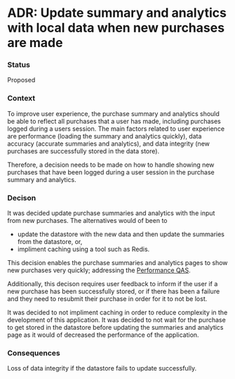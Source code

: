 # ADR: Update summary and analytics with local data when new purchases are made
### Status
Proposed

### Context
To improve user experience, the purchase summary and analytics should be able to reflect all purchases that a user has made, including purchases logged during a users session. The main factors related to user experience are performance (loading the summary and analytics quickly), data accuracy (accurate summaries and analytics), and data integrity (new purchases are successfully stored in the data store).

Therefore, a decision needs to be made on how to handle showing new purchases that have been logged during a user session in the purchase summary and analytics.

### Decison
It was decided update purchase summaries and analytics with the input from new purchases. The alternatives would of been to 
* update the datastore with the new data and then update the summaries from the datastore, or,
* impliment caching using a tool such as Redis.

This decision enables the purchase summaries and analytics pages to show new purchases very quickly; addressing the [Performance QAS](https://github.com/seng350/seng350f19-project-2-1/issues/10). 

Additionally, this decison requires user feedback to inform if the user  if a new purchase has been successfully stored, or if there has been a failure and they need to resubmit their purchase in order for it to not be lost.

It was decided to not impliment caching in order to reduce complexity in the development of this application. It was decided to not wait for the purchase to get stored in the datastore before updating the summaries and analytics page as it would of decreased the performance of the application.

### Consequences
Loss of data integrity if the datastore fails to update successfully.
